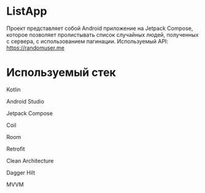 # ListApp

Проект представляет собой Android приложение на Jetpack Compose, которое позволяет пролистывать список случайных людей, полученных с сервера, с использованием пагинации.
Используемый API: https://randomuser.me

# Используемый стек
Kotlin

Android Studio

Jetpack Compose

Coil

Room

Retrofit

Clean Architecture

Dagger Hilt

MVVM
